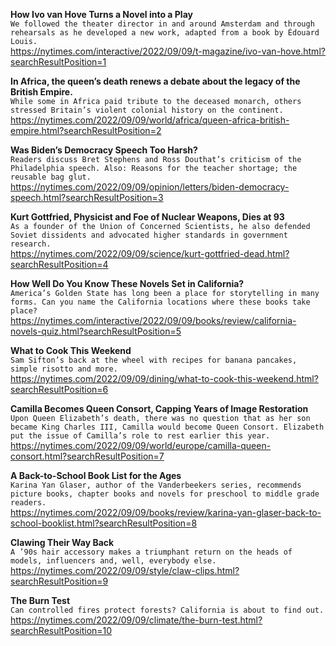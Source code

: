 **How Ivo van Hove Turns a Novel into a Play**\
`We followed the theater director in and around Amsterdam and through rehearsals as he developed a new work, adapted from a book by Édouard Louis.`\
https://nytimes.com/interactive/2022/09/09/t-magazine/ivo-van-hove.html?searchResultPosition=1

**In Africa, the queen’s death renews a debate about the legacy of the British Empire.**\
`While some in Africa paid tribute to the deceased monarch, others stressed Britain’s violent colonial history on the continent.`\
https://nytimes.com/2022/09/09/world/africa/queen-africa-british-empire.html?searchResultPosition=2

**Was Biden’s Democracy Speech Too Harsh?**\
`Readers discuss Bret Stephens and Ross Douthat’s criticism of the Philadelphia speech. Also: Reasons for the teacher shortage; the reusable bag glut.`\
https://nytimes.com/2022/09/09/opinion/letters/biden-democracy-speech.html?searchResultPosition=3

**Kurt Gottfried, Physicist and Foe of Nuclear Weapons, Dies at 93**\
`As a founder of the Union of Concerned Scientists, he also defended Soviet dissidents and advocated higher standards in government research.`\
https://nytimes.com/2022/09/09/science/kurt-gottfried-dead.html?searchResultPosition=4

**How Well Do You Know These Novels Set in California?**\
`America’s Golden State has long been a place for storytelling in many forms. Can you name the California locations where these books take place?`\
https://nytimes.com/interactive/2022/09/09/books/review/california-novels-quiz.html?searchResultPosition=5

**What to Cook This Weekend**\
`Sam Sifton’s back at the wheel with recipes for banana pancakes, simple risotto and more.`\
https://nytimes.com/2022/09/09/dining/what-to-cook-this-weekend.html?searchResultPosition=6

**Camilla Becomes Queen Consort, Capping Years of Image Restoration**\
`Upon Queen Elizabeth’s death, there was no question that as her son became King Charles III, Camilla would become Queen Consort. Elizabeth put the issue of Camilla’s role to rest earlier this year.`\
https://nytimes.com/2022/09/09/world/europe/camilla-queen-consort.html?searchResultPosition=7

**A Back-to-School Book List for the Ages**\
`Karina Yan Glaser, author of the Vanderbeekers series, recommends picture books, chapter books and novels for preschool to middle grade readers.`\
https://nytimes.com/2022/09/09/books/review/karina-yan-glaser-back-to-school-booklist.html?searchResultPosition=8

**Clawing Their Way Back**\
`A ’90s hair accessory makes a triumphant return on the heads of models, influencers and, well, everybody else.`\
https://nytimes.com/2022/09/09/style/claw-clips.html?searchResultPosition=9

**The Burn Test**\
`Can controlled fires protect forests? California is about to find out.`\
https://nytimes.com/2022/09/09/climate/the-burn-test.html?searchResultPosition=10

